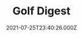 ---
collection_archive: false
collection_awards: []
collection_category:
  - Editorial
  - Reportage
  - Black and White
  - Color
  - Humor
  - Sports + Athletes
  - Still Life + Details
  - Portraits
collection_content: ''
collection_cover: 'https://d1sf55qlb7p6hz.cloudfront.net/golfdigest-15.jpg'
collection_cover_mobile: 'https://d1sf55qlb7p6hz.cloudfront.net/verticalcovers-55.jpg'
collection_description: >-
  What would two time Masters champion Bubba Watson shoot at your course? _Golf
  Digest_ takes their latest cover star to a 6,100-yard public track to find
  out.
collection_description_alignment: center
collection_exhibition: []
collection_filter: Commissioned + Stock
collection_hidden: false
collection_meta: Bubba Watson Visits Your Home Course Cover Story
collection_meta_2: ''
collection_press: []
collection_preview:
  - 'https://d1sf55qlb7p6hz.cloudfront.net/golfdigest_4x3-1.jpg'
  - 'https://d1sf55qlb7p6hz.cloudfront.net/golfdigest_4x3-2.jpg'
  - 'https://d1sf55qlb7p6hz.cloudfront.net/golfdigest_4x3-3.jpg'
  - 'https://d1sf55qlb7p6hz.cloudfront.net/golfdigest_4x3-4.jpg'
cover_image: ''
date: 2021-07-25T23:40:26.000Z
hide_footer: true
layout: blocks
navigation_theme: white
px_extra: true
row_alignment: between
slug: golf-digest-bubba
theme_color: '#FFCBBE'
theme_color_all_works: '#E77B7B'
title: 'Golf Digest '
seo:
  meta_description: >-
    Bubba Watson photographed in Scottsdale Arizona by west coast photographer
    Jesse Rieser 
  meta_title: 'Photographs by Jesse Rieser of golf star Bubba Watson '
collection_blocks:
  - _bookshop_name: collections/media-row-start
    row_alignment: between
  - _bookshop_name: collections/media-element
    align_y: ''
    block: media-element
    caption: ''
    color: '#E9EFF4'
    image: 'https://d1sf55qlb7p6hz.cloudfront.net/golfdigest-1.jpg'
    margin_left: '10'
    margin_right: ''
    margin_y: '100'
    width: '40'
  - _bookshop_name: collections/media-element
    align_y: ''
    block: media-element
    caption: ''
    color: '#EAE8BC'
    image: 'https://d1sf55qlb7p6hz.cloudfront.net/golfdigest-2.jpg'
    margin_left: ''
    margin_right: '15'
    margin_y: '800'
    width: '25'
  - _bookshop_name: collections/media-row
    row_alignment: between
  - _bookshop_name: collections/media-element
    align_y: ''
    block: media-element
    caption: ''
    color: '#F4D9C9'
    image: 'https://d1sf55qlb7p6hz.cloudfront.net/golfdigest-3.jpg'
    margin_left: '20'
    margin_right: ''
    margin_y: '300'
    width: '50'
  - _bookshop_name: collections/media-element
    align_y: ''
    block: media-element
    caption: ''
    color: '#F0EAFB'
    image: 'https://d1sf55qlb7p6hz.cloudfront.net/golfdigest-4.jpg'
    margin_left: '0'
    margin_right: '5'
    margin_y: '100'
    width: '20'
  - _bookshop_name: collections/media-row
    row_alignment: between
  - _bookshop_name: collections/media-element
    align_y: ''
    block: media-element
    caption: ''
    color: '#F3F8CF'
    image: 'https://d1sf55qlb7p6hz.cloudfront.net/golfdigest-5.jpg'
    margin_left: '5'
    margin_right: ''
    margin_y: '200'
    width: '90'
  - _bookshop_name: collections/media-row
    row_alignment: between
  - _bookshop_name: collections/media-element
    align_y: ''
    block: media-element
    caption: ''
    color: '#A7A7A7'
    image: 'https://d1sf55qlb7p6hz.cloudfront.net/golfdigest-6.jpg'
    margin_left: '15'
    margin_right: '0'
    margin_y: '200'
    width: '60'
  - _bookshop_name: collections/media-row
    row_alignment: between
  - _bookshop_name: collections/media-element
    align_y: ''
    block: media-element
    caption: ''
    color: '#EFEFEF'
    image: 'https://d1sf55qlb7p6hz.cloudfront.net/golfdigest-7.jpg'
    margin_left: '20'
    margin_right: ''
    margin_y: '100'
    width: '30'
  - _bookshop_name: collections/media-element
    align_y: ''
    block: media-element
    caption: ''
    color: '#B5B5B5'
    image: 'https://d1sf55qlb7p6hz.cloudfront.net/golfdigest-8.jpg'
    margin_left: '0'
    margin_right: '5'
    margin_y: '300'
    width: '40'
  - _bookshop_name: collections/media-row
    row_alignment: between
  - _bookshop_name: collections/media-element
    align_y: ''
    block: media-element
    caption: ''
    color: '#8E8E8E'
    image: 'https://d1sf55qlb7p6hz.cloudfront.net/golfdigest-9.jpg'
    margin_left: '30'
    margin_right: ''
    margin_y: '100'
    width: '55'
  - _bookshop_name: collections/media-row
    row_alignment: between
  - _bookshop_name: collections/media-element
    align_y: ''
    block: media-element
    caption: ''
    color: '#D5D5D5'
    image: 'https://d1sf55qlb7p6hz.cloudfront.net/golfdigest-10.jpg'
    margin_left: '5'
    margin_right: '0'
    margin_y: '100'
    width: '55'
  - _bookshop_name: collections/media-element
    align_y: ''
    block: media-element
    caption: ''
    color: '#565656'
    image: 'https://d1sf55qlb7p6hz.cloudfront.net/golfdigest-11.jpg'
    margin_left: '0'
    margin_right: '5'
    margin_y: '700'
    width: '30'
  - _bookshop_name: collections/media-row
    row_alignment: between
  - _bookshop_name: collections/media-element
    align_y: ''
    block: media-element
    caption: ''
    color: '#282828'
    image: 'https://d1sf55qlb7p6hz.cloudfront.net/golfdigest-12.jpg'
    margin_left: '30'
    margin_right: ''
    margin_y: '100'
    width: '50'
  - _bookshop_name: collections/media-row
    row_alignment: between
  - _bookshop_name: collections/media-element
    align_y: ''
    block: media-element
    caption: ''
    color: '#565656'
    image: 'https://d1sf55qlb7p6hz.cloudfront.net/golfdigest-13.jpg'
    margin_left: '10'
    margin_right: ''
    margin_y: '100'
    width: '40'
  - _bookshop_name: collections/media-row
    row_alignment: between
  - _bookshop_name: collections/media-element
    align_y: ''
    block: media-element
    caption: ''
    color: '#191919'
    image: 'https://d1sf55qlb7p6hz.cloudfront.net/golfdigest-14.jpg'
    margin_left: '20'
    margin_right: ''
    margin_y: '100'
    width: '60'
  - _bookshop_name: collections/media-row
    row_alignment: between
  - _bookshop_name: collections/media-text
    align_y: start
    background_color: ''
    background_image_toggle: false
    block: media-text
    caption_css: ''
    font_weight: bold
    image: ''
    image_css: ''
    margin_left: '35'
    margin_right: '0'
    margin_y: '50'
    parallax: false
    template: block-media-text
    text: '62'
    text_alignment: left
    text_color: ''
    text_size: 10xl
    text_tracking: wider
    width: '50'
  - _bookshop_name: collections/media-text
    align_y: start
    background_color: ''
    background_image_toggle: false
    block: media-text
    caption_css: ''
    font_weight: normal
    image: ''
    image_css: ''
    margin_left: '50'
    margin_right: '0'
    margin_y: '50'
    parallax: true
    template: block-media-text
    text: Ties the course record
    text_alignment: left
    text_color: '#000000'
    text_size: 4xl
    text_tracking: normal
    width: '50'
  - _bookshop_name: collections/media-row
    row_alignment: between
  - _bookshop_name: collections/media-element
    align_y: ''
    block: media-element
    caption: ''
    color: '#E8ECF1'
    image: 'https://d1sf55qlb7p6hz.cloudfront.net/golfdigest-15.jpg'
    margin_left: '5'
    margin_right: ''
    margin_y: '50'
    width: '55'
  - _bookshop_name: collections/media-row
    row_alignment: between
  - _bookshop_name: collections/media-motion
    align_y: start
    block_aspect_ratio: 3x4
    caption: ''
    color: ''
    image: ''
    margin_left: '30'
    margin_right: '0'
    margin_y: '100'
    show_controls: false
    template: block-media-motion
    vimeo_id: 579676885
    width: '40'
  - _bookshop_name: collections/media-row-end
---